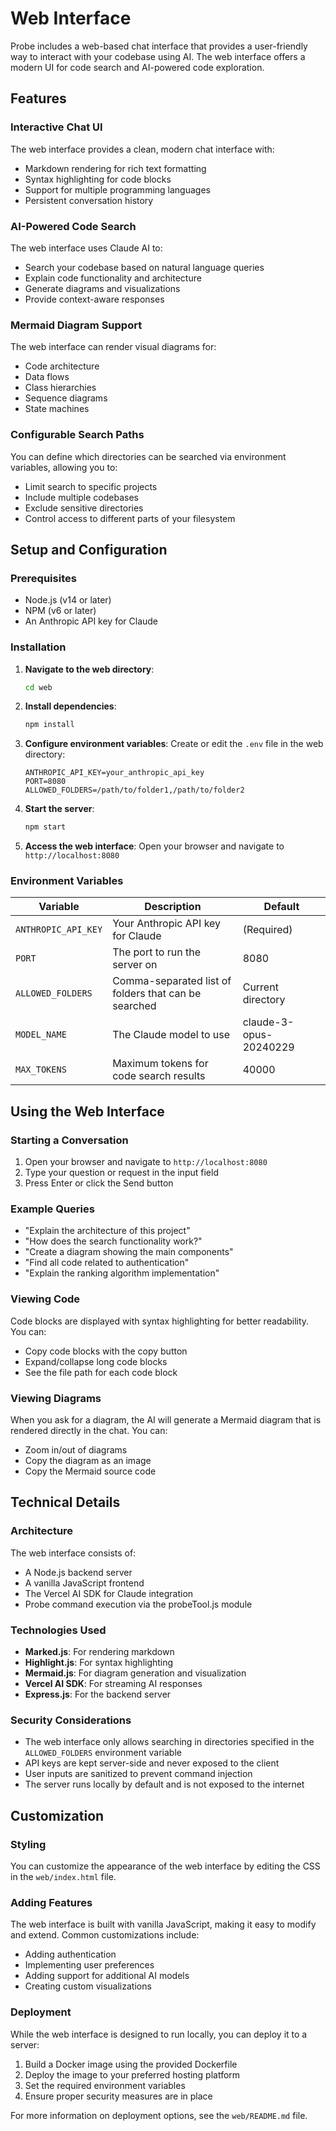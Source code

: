 # Web Interface

Probe includes a web-based chat interface that provides a user-friendly way to interact with your codebase using AI. The web interface offers a modern UI for code search and AI-powered code exploration.

## Features

### Interactive Chat UI

The web interface provides a clean, modern chat interface with:

- Markdown rendering for rich text formatting
- Syntax highlighting for code blocks
- Support for multiple programming languages
- Persistent conversation history

### AI-Powered Code Search

The web interface uses Claude AI to:

- Search your codebase based on natural language queries
- Explain code functionality and architecture
- Generate diagrams and visualizations
- Provide context-aware responses

### Mermaid Diagram Support

The web interface can render visual diagrams for:

- Code architecture
- Data flows
- Class hierarchies
- Sequence diagrams
- State machines

### Configurable Search Paths

You can define which directories can be searched via environment variables, allowing you to:

- Limit search to specific projects
- Include multiple codebases
- Exclude sensitive directories
- Control access to different parts of your filesystem

## Setup and Configuration

### Prerequisites

- Node.js (v14 or later)
- NPM (v6 or later)
- An Anthropic API key for Claude

### Installation

1. **Navigate to the web directory**:
   ```bash
   cd web
   ```

2. **Install dependencies**:
   ```bash
   npm install
   ```

3. **Configure environment variables**:
   Create or edit the `.env` file in the web directory:
   ```
   ANTHROPIC_API_KEY=your_anthropic_api_key
   PORT=8080
   ALLOWED_FOLDERS=/path/to/folder1,/path/to/folder2
   ```

4. **Start the server**:
   ```bash
   npm start
   ```

5. **Access the web interface**:
   Open your browser and navigate to `http://localhost:8080`

### Environment Variables

| Variable | Description | Default |
|----------|-------------|---------|
| `ANTHROPIC_API_KEY` | Your Anthropic API key for Claude | (Required) |
| `PORT` | The port to run the server on | 8080 |
| `ALLOWED_FOLDERS` | Comma-separated list of folders that can be searched | Current directory |
| `MODEL_NAME` | The Claude model to use | claude-3-opus-20240229 |
| `MAX_TOKENS` | Maximum tokens for code search results | 40000 |

## Using the Web Interface

### Starting a Conversation

1. Open your browser and navigate to `http://localhost:8080`
2. Type your question or request in the input field
3. Press Enter or click the Send button

### Example Queries

- "Explain the architecture of this project"
- "How does the search functionality work?"
- "Create a diagram showing the main components"
- "Find all code related to authentication"
- "Explain the ranking algorithm implementation"

### Viewing Code

Code blocks are displayed with syntax highlighting for better readability. You can:

- Copy code blocks with the copy button
- Expand/collapse long code blocks
- See the file path for each code block

### Viewing Diagrams

When you ask for a diagram, the AI will generate a Mermaid diagram that is rendered directly in the chat. You can:

- Zoom in/out of diagrams
- Copy the diagram as an image
- Copy the Mermaid source code

## Technical Details

### Architecture

The web interface consists of:

- A Node.js backend server
- A vanilla JavaScript frontend
- The Vercel AI SDK for Claude integration
- Probe command execution via the probeTool.js module

### Technologies Used

- **Marked.js**: For rendering markdown
- **Highlight.js**: For syntax highlighting
- **Mermaid.js**: For diagram generation and visualization
- **Vercel AI SDK**: For streaming AI responses
- **Express.js**: For the backend server

### Security Considerations

- The web interface only allows searching in directories specified in the `ALLOWED_FOLDERS` environment variable
- API keys are kept server-side and never exposed to the client
- User inputs are sanitized to prevent command injection
- The server runs locally by default and is not exposed to the internet

## Customization

### Styling

You can customize the appearance of the web interface by editing the CSS in the `web/index.html` file.

### Adding Features

The web interface is built with vanilla JavaScript, making it easy to modify and extend. Common customizations include:

- Adding authentication
- Implementing user preferences
- Adding support for additional AI models
- Creating custom visualizations

### Deployment

While the web interface is designed to run locally, you can deploy it to a server:

1. Build a Docker image using the provided Dockerfile
2. Deploy the image to your preferred hosting platform
3. Set the required environment variables
4. Ensure proper security measures are in place

For more information on deployment options, see the `web/README.md` file.